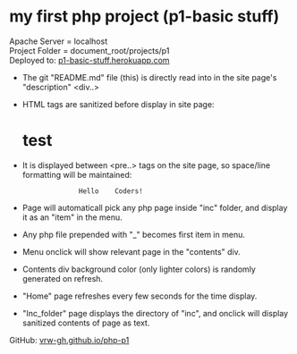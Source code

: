 # my first php project (p1-basic stuff)

Apache Server = localhost
<br>Project Folder = document_root/projects/p1
<br>Deployed to: <a href="https://p1-basic-stuff.herokuapp.com/">p1-basic-stuff.herokuapp.com</a>

- The git "README.md" file (this) is directly read into in the site page's "description" <div..>
- HTML tags are sanitized before display in site page:
   <h1>test</h1>

- It is displayed between <pre..> tags on the site page, so space/line formatting will be maintained:

                    Hello    Coders!

- Page will automaticall pick any php page inside "inc" folder, and display it as an "item" in the menu.
- Any php file prepended with "\_" becomes first item in menu.
- Menu onclick will show relevant page in the "contents" div.
- Contents div background color (only lighter colors) is randomly generated on refresh.
- "Home" page refreshes every few seconds for the time display.
- "Inc_folder" page displays the directory of "inc", and onclick will display sanitized contents of page as text.

GitHub: <a href="https://github.com/vrw-GH/php-p1">vrw-gh.github.io/php-p1</a>
